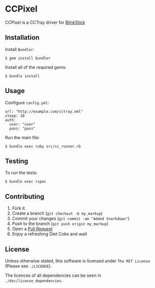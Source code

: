 CCPixel
=======

CCPixel is a CCTray driver for [BlinkStick](http://blinkstick.com/)

Installation
------------

Install `Bundler`:

    $ gem install bundler

Install all of the required gems:

    $ bundle install

Usage
-----

Configure `config.yml`:

    url: "http://example.com/cctray.xml"
    sleep: 10
    auth:
      user: "user"
      pass: "pass"

Run the main file:

    $ bundle exec ruby src/cc_runner.rb

Testing
-------

To run the tests:

    $ bundle exec rspec


Contributing
------------

1. Fork it.
2. Create a branch (`git checkout -b my_markup`)
3. Commit your changes (`git commit -am "Added Snarkdown"`)
4. Push to the branch (`git push origin my_markup`)
5. Open a [Pull Request][1]
6. Enjoy a refreshing Diet Coke and wait

License
-------

Unless otherwise stated, this software is licensed under `The MIT License` (Please see `./LICENSE`).

The licences of all dependencies can be seen in `./doc/license_dependencies`.

[1]: http://github.com/github/markup/pulls
